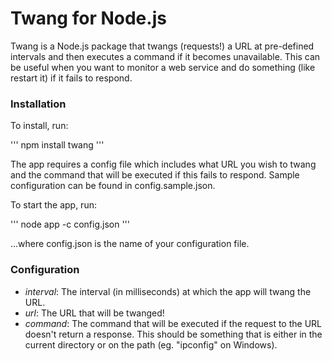 Twang for Node.js
=================

Twang is a Node.js package that twangs (requests!) a URL at pre-defined intervals and then executes a command if it becomes unavailable. This can be useful when you want to monitor a web service and do something (like restart it) if it fails to respond.

### Installation

To install, run:

'''
npm install twang
'''

The app requires a config file which includes what URL you wish to twang and the command that will be executed if this fails to respond. Sample configuration can be found in config.sample.json.

To start the app, run:

'''
node app -c config.json
'''

...where config.json is the name of your configuration file.

### Configuration

* _interval_: The interval (in milliseconds) at which the app will twang the URL.
* _url_: The URL that will be twanged!
* _command_: The command that will be executed if the request to the URL doesn't return a response. This should be something that is either in the current directory or on the path (eg. "ipconfig" on Windows).